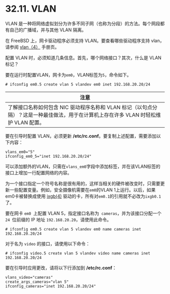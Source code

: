# 32.11. VLAN

VLAN 是一种将网络虚拟划分为许多不同子网（也称为分段）的方法。每个网段都有自己的广播域，并与其他 VLAN 隔离。

在 FreeBSD 上，网卡驱动程序必须支持 VLAN。要查看哪些驱动程序支持 vlan，请参阅 [vlan（4）](https://www.freebsd.org/cgi/man.cgi?query=vlan&sektion=4&format=html) 手册页。

配置 VLAN 时，必须知道几条信息。首先，哪个网络接口？其次，什么是 VLAN 标记？

要在运行时配置VLAN，网卡为`em0`，VLAN标签为`5`，命令如下。

```
# ifconfig em0.5 create vlan 5 vlandev em0 inet 192.168.20.20/24
```

| 注意                                                         |
| ------------------------------------------------------------ |
| 了解接口名称如何包含 NIC 驱动程序名称和 VLAN 标记（以句点分隔）？这是一种最佳做法，用于在计算机上存在许多 VLAN 时轻松维护 VLAN 配置。 |

要在引导时配置 VLAN，必须更新 **/etc/rc.conf**。要复制上述配置，需要添加以下内容：

```
vlans_em0="5"
ifconfig_em0_5="inet 192.168.20.20/24"
```

可以添加额外的VLAN，只需在`vlans_em0`字段中添加标签，并在该VLAN标签的接口上增加一行配置网络的内容。

为一个接口指定一个符号名称是很有用的，这样当相关的硬件被改变时，只需要更新一些配置变量。例如，安全摄像机需要在`em0`的VLAN 1上运行。以后，如果em0卡被替换成使用 [ixgb(4)](https://www.freebsd.org/cgi/man.cgi?query=ixgb&sektion=4&format=html) 驱动的卡，所有对`em0.1`的引用就不必改为`ixgb0.1`了。

要在网卡 `em0 `上配置 VLAN 5，指定接口名称为` cameras`，并为该接口分配一个 `24 `位前缀的 IP 地址 `192.168.20.20`，请使用此命令。

```
# ifconfig em0.5 create vlan 5 vlandev em0 name cameras inet 192.168.20.20/24
```

对于名为 `video` 的接口，请使用以下命令：

```
# ifconfig video.5 create vlan 5 vlandev video name cameras inet 192.168.20.20/24
```

要在引导时应用更改，请将以下行添加到 **/etc/rc.conf**：

```
vlans_video="cameras"
create_args_cameras="vlan 5"
ifconfig_cameras="inet 192.168.20.20/24"
```